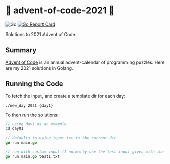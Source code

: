 # 🎄 advent-of-code-2021 🎄

![Go](https://github.com/jcockbain/advent-of-code-2021/workflows/Go/badge.svg)
[![Go Report Card](https://goreportcard.com/badge/github.com/jcockbain/advent-of-code-2021)](https://goreportcard.com/report/github.com/jcockbain/advent-of-code-2021)

Solutions to 2021 Advent of Code. 

## Summary 

[Advent of Code](https://adventofcode.com/) is an annual advent-calendar of programming puzzles. Here are my 2021 solutions in Golang. 

## Running the Code

To fetch the input, and create a template dir for each day: 

```shell
./new_day 2021 {day1}
```

To then run the solutions: 

```go
// using day1 as an example
cd day01 

// defaults to using input.txt in the current dir
go run main.go

// run with custom input (I normally use the test input given with the problem)
go run main.go test1.txt

```
